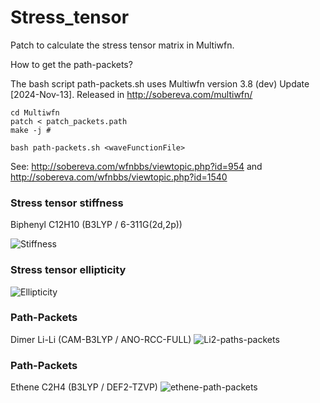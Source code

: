 # Stress_tensor
Patch to calculate the stress tensor matrix in Multiwfn.

How to get the path-packets?

The bash script path-packets.sh uses Multiwfn version 3.8 (dev) Update [2024-Nov-13]. Released in http://sobereva.com/multiwfn/

```
cd Multiwfn
patch < patch_packets.path
make -j #

```
```
bash path-packets.sh <waveFunctionFile>

```
See: http://sobereva.com/wfnbbs/viewtopic.php?id=954 and http://sobereva.com/wfnbbs/viewtopic.php?id=1540

### Stress tensor stiffness
Biphenyl C12H10 (B3LYP / 6-311G(2d,2p))

![Stiffness](https://github.com/user-attachments/assets/d3816cd5-ae50-4826-ab45-f46d577b21f8)

### Stress tensor ellipticity
![Ellipticity](https://github.com/user-attachments/assets/092529f6-b7f1-46bd-8ced-69902fcab9a3)

### Path-Packets 
Dimer Li-Li (CAM-B3LYP / ANO-RCC-FULL)
![Li2-paths-packets](https://github.com/user-attachments/assets/a93a6798-cbc1-467f-978f-70167787dc2f)

### Path-Packets
Ethene C2H4 (B3LYP / DEF2-TZVP)
![ethene-path-packets](https://github.com/user-attachments/assets/fcf9622a-7928-4c9e-97af-828f09774f89)

